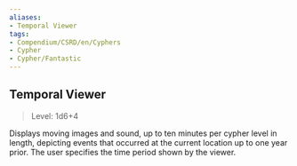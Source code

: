 ```yaml
---
aliases:
- Temporal Viewer
tags:
- Compendium/CSRD/en/Cyphers
- Cypher
- Cypher/Fantastic
---
```


  
## Temporal Viewer  
>Level: 1d6+4  
  
Displays moving images and sound, up to ten minutes per cypher level in length, depicting events that occurred at the current location up to one year prior. The user specifies the time period shown by the viewer.